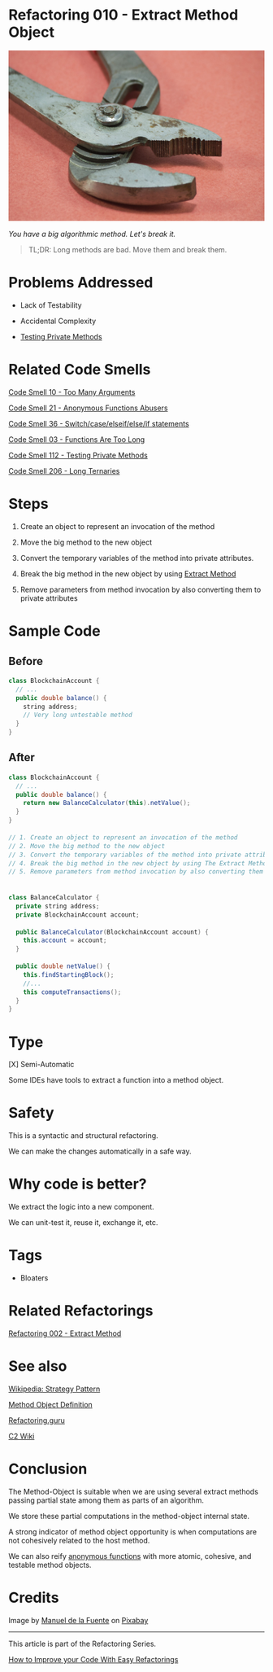 # Refactoring 010 - Extract Method Object
            
![Refactoring 010 - Extract Method Object](Refactoring%20010%20-%20Extract%20Method%20Object.jpg)

*You have a big algorithmic method. Let's break it.*

> TL;DR: Long methods are bad. Move them and break them.

# Problems Addressed

- Lack of Testability

- Accidental Complexity

- [Testing Private Methods](https://github.com/mcsee/Software-Design-Articles/tree/main/Articles/Code%20Smells/Code%20Smell%20112%20-%20Testing%20Private%20Methods/readme.md)

# Related Code Smells

[Code Smell 10 - Too Many Arguments](https://github.com/mcsee/Software-Design-Articles/tree/main/Articles/Code%20Smells/Code%20Smell%2010%20-%20Too%20Many%20Arguments/readme.md) 

[Code Smell 21 - Anonymous Functions Abusers](https://github.com/mcsee/Software-Design-Articles/tree/main/Articles/Code%20Smells/Code%20Smell%2021%20-%20Anonymous%20Functions%20Abusers/readme.md)

[Code Smell 36 - Switch/case/elseif/else/if statements](https://github.com/mcsee/Software-Design-Articles/tree/main/Articles/Code%20Smells/Code%20Smell%2036%20-%20Switch%20case%20elseif%20else%20if%20statements/readme.md)
 
[Code Smell 03 - Functions Are Too Long](https://github.com/mcsee/Software-Design-Articles/tree/main/Articles/Code%20Smells/Code%20Smell%2003%20-%20Functions%20Are%20Too%20Long/readme.md)

[Code Smell 112 - Testing Private Methods](https://github.com/mcsee/Software-Design-Articles/tree/main/Articles/Code%20Smells/Code%20Smell%20112%20-%20Testing%20Private%20Methods/readme.md)

[Code Smell 206 - Long Ternaries](https://github.com/mcsee/Software-Design-Articles/tree/main/Articles/Code%20Smells/Code%20Smell%20206%20-%20Long%20Ternaries/readme.md)

# Steps

1. Create an object to represent an invocation of the method

2. Move the big method to the new object

3. Convert the temporary variables of the method into private attributes.

4. Break the big method in the new object by using [Extract Method](https://github.com/mcsee/Software-Design-Articles/tree/main/Articles/Refactorings/Refactoring%20002%20-%20Extract%20Method/readme.md)

5. Remove parameters from method invocation by also converting them to private attributes 

# Sample Code

## Before

[Gist Url]: # (https://gist.github.com/mcsee/c8984513652806d25e26f5c184849af0)
```java
class BlockchainAccount {
  // ...
  public double balance() {
    string address;    
    // Very long untestable method
  }
}
```

## After

[Gist Url]: # (https://gist.github.com/mcsee/77d24738ede67a5a99d28e796ce1fade)
```java
class BlockchainAccount {
  // ...
  public double balance() {
    return new BalanceCalculator(this).netValue();
  }
}

// 1. Create an object to represent an invocation of the method
// 2. Move the big method to the new object
// 3. Convert the temporary variables of the method into private attributes.
// 4. Break the big method in the new object by using The Extract Method
// 5. Remove parameters from method invocation by also converting them to private attributes 


class BalanceCalculator {
  private string address;
  private BlockchainAccount account;
  
  public BalanceCalculator(BlockchainAccount account) {
    this.account = account;
  }
  
  public double netValue() {
    this.findStartingBlock();
    //...
    this computeTransactions();
  }
}
```

# Type

[X] Semi-Automatic

Some IDEs have tools to extract a function into a method object.

# Safety

This is a syntactic and structural refactoring. 

We can make the changes automatically in a safe way.

# Why code is better?

We extract the logic into a new component.

We can unit-test it, reuse it, exchange it, etc.

# Tags

- Bloaters 

# Related Refactorings

[Refactoring 002 - Extract Method](https://github.com/mcsee/Software-Design-Articles/tree/main/Articles/Refactorings/Refactoring%20002%20-%20Extract%20Method/readme.md)

# See also

[Wikipedia: Strategy Pattern](https://en.wikipedia.org/wiki/Strategy_pattern)

[Method Object Definition](https://learning.oreilly.com/library/view/smalltalk-best-practice/9780132852098/ch03.xhtml)

[Refactoring.guru](https://refactoring.guru/es/replace-method-with-method-object)

[C2 Wiki](https://wiki.c2.com/?MethodObject)

# Conclusion

The Method-Object is suitable when we are using several extract methods passing partial state among them as parts of an algorithm.

We store these partial computations in the method-object internal state.

A strong indicator of method object opportunity is when computations are not cohesively related to the host method.

We can also reify [anonymous functions](https://github.com/mcsee/Software-Design-Articles/tree/main/Articles/Code%20Smells/Code%20Smell%2021%20-%20Anonymous%20Functions%20Abusers/readme.md) with more atomic, cohesive, and testable method objects.

# Credits

Image by [Manuel de la Fuente](https://pixabay.com/users/mfuente-1590732/) on [Pixabay](https://pixabay.com/)

* * * 

This article is part of the Refactoring Series.

[How to Improve your Code With Easy Refactorings](https://github.com/mcsee/Software-Design-Articles/tree/main/Articles//readme.md)